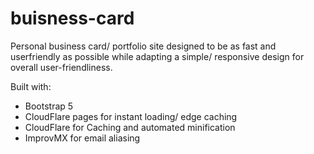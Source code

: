 # buisness-card
Personal business card/ portfolio site designed to be as fast and userfriendly as possible while adapting a simple/ responsive design for overall user-friendliness. 

Built with:
* Bootstrap 5
* CloudFlare pages for instant loading/ edge caching
* CloudFlare for Caching and automated minification
* ImprovMX for email aliasing
